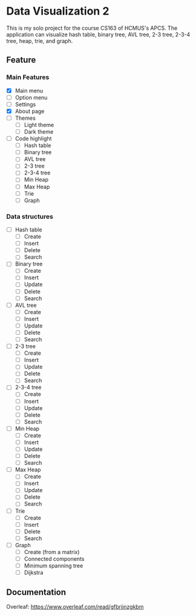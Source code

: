 # Data Visualization 2
This is my solo project for the course CS163 of HCMUS's APCS. The application can visualize hash table, binary tree, 
AVL tree, 2-3 tree, 2-3-4 tree, heap, trie, and graph.

## Feature

### Main Features
- [x] Main menu
- [ ] Option menu
- [ ] Settings 
- [x] About page
- [ ] Themes
  - [ ] Light theme
  - [ ] Dark theme
- [ ] Code highlight
  - [ ] Hash table
  - [ ] Binary tree
  - [ ] AVL tree
  - [ ] 2-3 tree
  - [ ] 2-3-4 tree
  - [ ] Min Heap
  - [ ] Max Heap
  - [ ] Trie
  - [ ] Graph

### Data structures

- [ ] Hash table 
  - [ ] Create
  - [ ] Insert
  - [ ] Delete 
  - [ ] Search
- [ ] Binary tree
  - [ ] Create
  - [ ] Insert
  - [ ] Update
  - [ ] Delete
  - [ ] Search
- [ ] AVL tree
  - [ ] Create
  - [ ] Insert
  - [ ] Update
  - [ ] Delete
  - [ ] Search 
- [ ] 2-3 tree
  - [ ] Create
  - [ ] Insert
  - [ ] Update
  - [ ] Delete
  - [ ] Search
- [ ] 2-3-4 tree
  - [ ] Create
  - [ ] Insert
  - [ ] Update
  - [ ] Delete
  - [ ] Search
- [ ] Min Heap
    - [ ] Create
    - [ ] Insert
    - [ ] Update
    - [ ] Delete
    - [ ] Search
- [ ] Max Heap
  - [ ] Create
  - [ ] Insert
  - [ ] Update
  - [ ] Delete
  - [ ] Search
- [ ] Trie
  - [ ] Create
  - [ ] Insert
  - [ ] Delete
  - [ ] Search
- [ ] Graph
  - [ ] Create (from a matrix)
  - [ ] Connected components
  - [ ] Minimum spanning tree
  - [ ] Dijkstra

## Documentation
Overleaf: https://www.overleaf.com/read/gfbrjjnzgkbm


